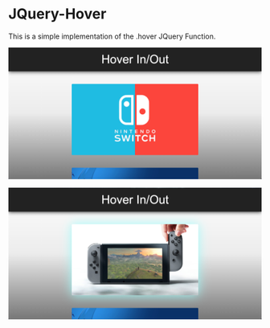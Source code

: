 # JQuery-Hover
This is a simple implementation of the .hover JQuery Function.

![](https://github.com/SimonAble/JQuery-Hover/blob/master/img/Hover1.png)

![](https://github.com/SimonAble/JQuery-Hover/blob/master/img/Hover2.png)
